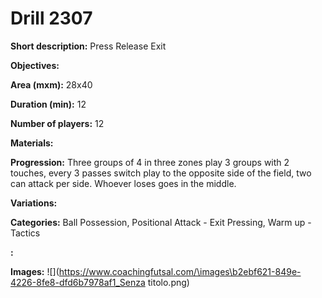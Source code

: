 # Drill 2307

**Short description:**
Press Release Exit

**Objectives:**


**Area (mxm):**
28x40

**Duration (min):**
12

**Number of players:**
12

**Materials:**


**Progression:**
Three groups of 4 in three zones play 3 groups with 2 touches, every 3 passes switch play to the opposite side of the field, two can attack per side. Whoever loses goes in the middle.

**Variations:**


**Categories:**
Ball Possession, Positional Attack - Exit Pressing, Warm up - Tactics

**:**


**Images:**
![](https://www.coachingfutsal.com/\images\b2ebf621-849e-4226-8fe8-dfd6b7978af1_Senza titolo.png)


